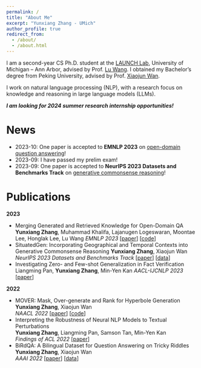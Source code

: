 ```yaml
---
permalink: /
title: "About Me"
excerpt: "Yunxiang Zhang - UMich"
author_profile: true
redirect_from: 
  - /about/
  - /about.html
---
```


I am a second-year CS Ph.D. student at the [LAUNCH Lab](https://launch.eecs.umich.edu/), University of Michigan – Ann Arbor, advised by Prof. [Lu Wang](https://web.eecs.umich.edu/~wangluxy/index.html). I obtained my Bachelor’s degree from Peking University, advised by Prof. [Xiaojun Wan](https://wanxiaojun.github.io/).

I work on natural language processing (NLP), with a research focus on knowledge and reasoning in large language models (LLMs).

***I am looking for 2024 summer research internship opportunities!***

# News
* 2023-10: One paper is accepted to **EMNLP 2023** on [open-domain question answering](https://arxiv.org/pdf/2310.14393.pdf)!
* 2023-09: I have passed my prelim exam!
* 2023-09: One paper is accepted to **NeurIPS 2023 Datasets and Benchmarks Track** on [generative commonsense reasoning](https://arxiv.org/pdf/2306.12552.pdf)!  

# Publications  
**2023**
* Merging Generated and Retrieved Knowledge for Open-Domain QA
  **Yunxiang Zhang**, Muhammad Khalifa, Lajanugen Logeswaran, Moontae Lee, Honglak Lee, Lu Wang
  *EMNLP 2023* [[paper](https://arxiv.org/abs/2310.14393)] [[code](https://github.com/yunx-z/COMBO)]
* SituatedGen: Incorporating Geographical and Temporal Contexts into Generative Commonsense Reasoning
  **Yunxiang Zhang**, Xiaojun Wan
  *NeurIPS 2023 Datasets and Benchmarks Track* [[paper](https://arxiv.org/abs/2306.12552)] [[data](https://github.com/yunx-z/situated_gen)]
* Investigating Zero- and Few-shot Generalization in Fact Verification
  Liangming Pan, **Yunxiang Zhang**, Min-Yen Kan
  *AACL-IJCNLP 2023* [[paper](https://arxiv.org/abs/2309.09444)]

**2022**  
* MOVER: Mask, Over-generate and Rank for Hyperbole Generation  
  **Yunxiang Zhang**, Xiaojun Wan  
  *NAACL 2022* [[paper](https://arxiv.org/abs/2109.07726)] [[code](https://github.com/yunx-z/MOVER)]
* Interpreting the Robustness of Neural NLP Models to Textual Perturbations  
  **Yunxiang Zhang**, Liangming Pan, Samson Tan, Min-Yen Kan  
  *Findings of ACL 2022* [[paper](https://arxiv.org/abs/2110.07159)]  
* BiRdQA: A Bilingual Dataset for Question Answering on Tricky Riddles  
  **Yunxiang Zhang**, Xiaojun Wan  
  *AAAI 2022* [[paper](https://arxiv.org/abs/2109.11087)] [[data](https://forms.gle/NvT7DfWhAPhvoFvH7)] 

